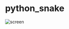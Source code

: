 # python_snake
![screen](https://user-images.githubusercontent.com/42828829/121922958-1d1ee900-cd43-11eb-8606-0bafda447935.png)
